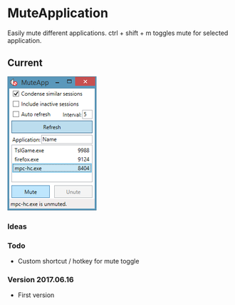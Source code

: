 # MuteApplication

Easily mute different applications. ctrl +  shift + m toggles mute for selected application.

## Current 

![Screenshot](/Screenshots/screenshot20170616.png)


### Ideas


### Todo
- Custom shortcut / hotkey for mute toggle

### Version 2017.06.16
 - First version



